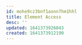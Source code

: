 ```yaml
---
id: mohe9cz3bnf1aonn7hm1hhl
title: Element Access
desc: ''
updated: 1641373926043
created: 1641373912190
---
```




